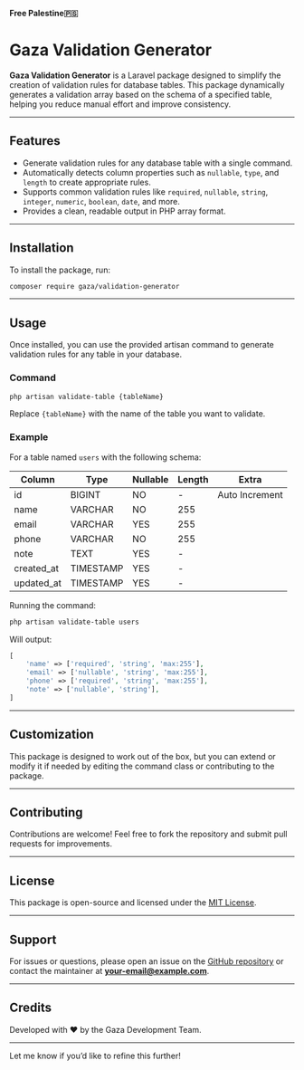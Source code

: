 **Free Palestine🇵🇸**
# Gaza Validation Generator

**Gaza Validation Generator** is a Laravel package designed to simplify the creation of validation rules for database tables. This package dynamically generates a validation array based on the schema of a specified table, helping you reduce manual effort and improve consistency.

---

## Features

- Generate validation rules for any database table with a single command.
- Automatically detects column properties such as `nullable`, `type`, and `length` to create appropriate rules.
- Supports common validation rules like `required`, `nullable`, `string`, `integer`, `numeric`, `boolean`, `date`, and more.
- Provides a clean, readable output in PHP array format.

---

## Installation

To install the package, run:

```bash
composer require gaza/validation-generator
```

---

## Usage

Once installed, you can use the provided artisan command to generate validation rules for any table in your database.

### Command

```bash
php artisan validate-table {tableName}
```

Replace `{tableName}` with the name of the table you want to validate.

### Example

For a table named `users` with the following schema:

| Column      | Type       | Nullable | Length | Extra           |
|-------------|------------|----------|--------|-----------------|
| id          | BIGINT     | NO       | -      | Auto Increment  |
| name        | VARCHAR    | NO       | 255    |                 |
| email       | VARCHAR    | YES      | 255    |                 |
| phone       | VARCHAR    | NO       | 255    |                 |
| note        | TEXT       | YES      | -      |                 |
| created_at  | TIMESTAMP  | YES      | -      |                 |
| updated_at  | TIMESTAMP  | YES      | -      |                 |

Running the command:

```bash
php artisan validate-table users
```

Will output:

```php
[
    'name' => ['required', 'string', 'max:255'],
    'email' => ['nullable', 'string', 'max:255'],
    'phone' => ['required', 'string', 'max:255'],
    'note' => ['nullable', 'string'],
]
```

---

## Customization

This package is designed to work out of the box, but you can extend or modify it if needed by editing the command class or contributing to the package.

---

## Contributing

Contributions are welcome! Feel free to fork the repository and submit pull requests for improvements.

---

## License

This package is open-source and licensed under the [MIT License](https://opensource.org/licenses/MIT).

---

## Support

For issues or questions, please open an issue on the [GitHub repository](https://github.com/your-username/gaza-validation-generator) or contact the maintainer at **your-email@example.com**.

---

## Credits

Developed with ❤️ by the Gaza Development Team.

---

Let me know if you’d like to refine this further!
